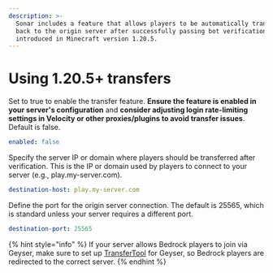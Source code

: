 ```yaml
---
description: >-
  Sonar includes a feature that allows players to be automatically transferred
  back to the origin server after successfully passing bot verification,
  introduced in Minecraft version 1.20.5.
---
```


# Using 1.20.5+ transfers

Set to true to enable the transfer feature. **Ensure the feature is enabled in your server's configuration** and **consider adjusting login rate-limiting settings in Velocity or other proxies/plugins to avoid transfer issues**. Default is false.

```yaml
enabled: false
```

Specify the server IP or domain where players should be transferred after verification. This is the IP or domain used by players to connect to your server (e.g., play.my-server.com).

```yaml
destination-host: play.my-server.com
```

Define the port for the origin server connection. The default is 25565, which is standard unless your server requires a different port.

```yaml
destination-port: 25565
```

{% hint style="info" %}
If your server allows Bedrock players to join via Geyser, make sure to set up [TransferTool](https://github.com/onebeastchris/TransferTool) for Geyser, so Bedrock players are redirected to the correct server.
{% endhint %}
